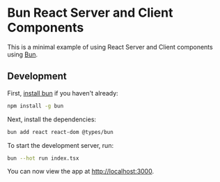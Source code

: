 # Bun React Server and Client Components

This is a minimal example of using React Server and Client components using [Bun](https://bun.sh/).

## Development

First, [install bun](https://bun.sh/docs/installation) if you haven't already:

```bash
npm install -g bun
```

Next, install the dependencies:

```bash
bun add react react-dom @​types/bun
```

To start the development server, run:

```bash
bun --hot run index.tsx
```

You can now view the app at [http://localhost:3000](http://localhost:3000).
